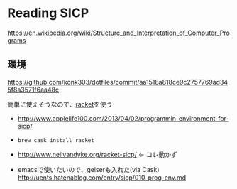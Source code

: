 # Reading SICP

https://en.wikipedia.org/wiki/Structure_and_Interpretation_of_Computer_Programs

## 環境

https://github.com/konk303/dotfiles/commit/aa1518a818ce9c2757769ad345f8a3571f6aa48c

簡単に使えそうなので、[racket](http://racket-lang.org/)を使う

- http://www.applelife100.com/2013/04/02/programmin-environment-for-sicp/
- `brew cask install racket`
- http://www.neilvandyke.org/racket-sicp/ <- コレ動かず

- emacsで使いたいので、geiserも入れた(via Cask)
http://uents.hatenablog.com/entry/sicp/010-prog-env.md
